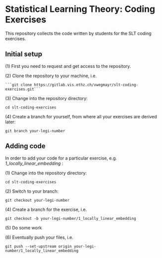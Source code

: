 # Statistical Learning Theory: Coding Exercises #

This repository collects the code written by students for the SLT coding exercises.


## Initial setup ##

(1) First you need to request and get access to the repository.

(2) Clone the repository to your machine, i.e.

    ```git clone https://gitlab.vis.ethz.ch/vwegmayr/slt-coding-exercises.git```
    
(3) Change into the repository directory:
    
    cd slt-coding-exercises
    
(4) Create a branch for yourself, from where all your exercises are derived later:

    git branch your-legi-number
    


## Adding code ##

In order to add your code for a particular exercise, e.g. *1_locally_linear_embedding* :

(1) Change into the repository directory:
    
    cd slt-coding-exercises
    
(2) Switch to your branch:

    git checkout your-legi-number
    
(4) Create a branch for the exercise, i.e.

    git checkout -b your-legi-number/1_locally_linear_embedding
    
(5) Do some work

(6) Eventually push your files, i.e.

    git push --set-upstream origin your-legi-number/1_locally_linear_embedding